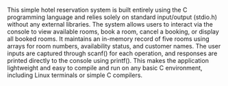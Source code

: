 This simple hotel reservation system is built entirely using the C programming language and relies solely on standard input/output (stdio.h) without any external libraries. The system allows users to interact via the console to view available rooms, book a room, cancel a booking, or display all booked rooms. It maintains an in-memory record of five rooms using arrays for room numbers, availability status, and customer names. The user inputs are captured through scanf() for each operation, and responses are printed directly to the console using printf(). This makes the application lightweight and easy to compile and run on any basic C environment, including Linux terminals or simple C compilers.
